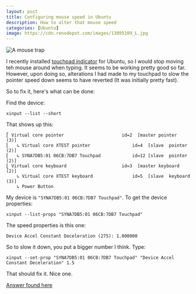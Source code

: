 ```yaml
---
layout: post
title: Configuring mouse speed in Ubuntu
description: How to alter that mouse speed
categories: [Ubuntu]
image: https://cdn.renodepot.com/images/13095109_L.jpg
---
```


![A mouse trap](https://cdn.renodepot.com/images/13095109_L.jpg)

I recently installed [touchpad indicator](http://ubuntuhandbook.org/index.php/2018/04/install-touchpad-indicator-ubuntu-18-04-lts/) for Ubuntu, so I would stop moving teh mouse around when typing. It seems to be working pretty good so far. However, upon doing so, alterations I had made to my touchpad to slow the pointer speed down seems to have reverted (It was initially pretty fast). 

So to fix it, here's what can be done:

Find the device:
```
xinput --list --short
```

That shows up this:
```
⎡ Virtual core pointer                      id=2  [master pointer  (3)]
⎜   ↳ Virtual core XTEST pointer                id=4  [slave  pointer  (2)]
⎜   ↳ SYNA7DB5:01 06CB:7DB7 Touchpad            id=12 [slave  pointer  (2)]
⎣ Virtual core keyboard                     id=3  [master keyboard (2)]
    ↳ Virtual core XTEST keyboard               id=5  [slave  keyboard (3)]
    ↳ Power Button 
```

My device is <code>"SYNA7DB5:01 06CB:7DB7 Touchpad"</code>. To get the device properties:
```
xinput --list-props "SYNA7DB5:01 06CB:7DB7 Touchpad"
```

The speed properties is this one:
```
Device Accel Constant Deceleration (275): 1.000000
```

So to slow it down, you put a bigger number I think. Type:
```
xinput --set-prop "SYNA7DB5:01 06CB:7DB7 Touchpad" "Device Accel Constant Deceleration" 1.5
```

That should fix it. Nice one. 

[Answer found here](https://askubuntu.com/questions/205676/how-to-change-mouse-speed-sensitivity)
